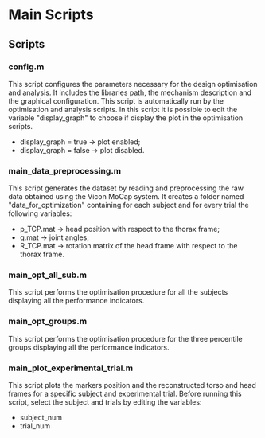 # Main Scripts
## Scripts

### config.m
This script configures the parameters necessary for the design optimisation and analysis. 
It includes the libraries path, the mechanism description and the graphical configuration.
This script is automatically run by the optimisation and analysis scripts.
In this script it is possible to edit the variable "display_graph" to choose if display the plot in the optimisation scripts.
- display_graph = true -> plot enabled;
- display_graph = false -> plot disabled.

### main_data_preprocessing.m
This script generates the dataset by reading and preprocessing the raw data obtained using the Vicon MoCap system.
It creates a folder named "data_for_optimization" containing for each subject and for every trial the following variables:
- p_TCP.mat -> head position with respect to the thorax frame;
- q.mat -> joint angles;
- R_TCP.mat -> rotation matrix of the head frame with respect to the thorax frame.

### main_opt_all_sub.m
This script performs the optimisation procedure for all the subjects displaying all the performance indicators.

### main_opt_groups.m
This script performs the optimisation procedure for the three percentile groups displaying all the performance indicators.

### main_plot_experimental_trial.m
This script plots the markers position and the reconstructed torso and head frames for a specific subject and experimental trial.
Before running this script, select the subject and trials by editing the variables:
- subject_num
- trial_num
